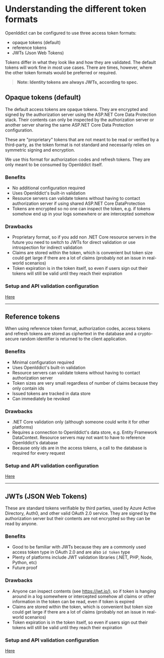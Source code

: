 # Understanding the different token formats

OpenIddict can be configured to use three access token formats:

- opaque tokens (default)
- reference tokens
- JWTs (Json Web Tokens)
 
Tokens differ in what they look like and how they are validated. The default tokens will work fine in most use cases. There are times, however, where the other token formats would be preferred or required.
 
> **Note: Identity tokens are always JWTs, according to spec.**

## Opaque tokens (default)

The default access tokens are opaque tokens. They are encrypted and signed by the authorization server using the ASP.NET Core Data Protection stack. Their contents can only be inspected by the authorization server or another server sharing the same ASP.NET Core Data Protection configuration.

These are "proprietary" tokens that are not meant to be read or verified by a third-party, as the token format is not standard and necessarily relies on symmetric signing and encryption.

We use this format for authorization codes and refresh tokens. They are only meant to be consumed by OpenIddict itself.

### Benefits
- No additional configuration required
- Uses OpenIddict's built-in validation
- Resource servers can validate tokens without having to contact authorization server if using shared ASP.NET Core DataProtection
- Tokens are encrypted so no one can inspect the token, e.g. if tokens somehow end up in your logs somewhere or are intercepted somehow

### Drawbacks
- Proprietary format, so if you add non .NET Core resource servers in the future you need to switch to JWTs for direct validation or use introspection for indirect validation
- Claims are stored within the token, which is convenient but token size could get large if there are a lot of claims (probably not an issue in real-world scenarios)
- Token expiration is in the token itself, so even if users sign out their tokens will still be valid until they reach their expiration

### Setup and API validation configuration
[Here](token-setup-and-validation.md#default-configuration-opaque-tokens)

---

## Reference tokens
When using reference token format, authorization codes, access tokens and refresh tokens are stored as ciphertext in the database and a crypto-secure random identifier is returned to the client application.
    
### Benefits
- Minimal configuration required
- Uses OpenIddict's built-in validation
- Resource servers can validate tokens without having to contact authorization server
- Token sizes are very small regardless of number of claims because they only contain ids
- Issued tokens are tracked in data store
- Can immediately be revoked

### Drawbacks
- .NET Core validation only (although someone could write it for other platforms)
- Requires a connection to OpenIddict's data store, e.g. Entity Framework DataContext. Resource servers may not want to have to reference OpenIddict's database
- Because only ids are in the access tokens, a call to the database is required for every request

### Setup and API validation configuration
[Here](token-setup-and-validation.md#reference-token-format)

---

## JWTs (JSON Web Tokens)
These are standard tokens verifiable by third parties, used by Azure Active Directory, Auth0, and other valid OAuth 2.0 service. They are signed by the authorization server but their contents are not encrypted so they can be read by anyone.

### Benefits
- Good to be familiar with JWTs because they are a commonly used access token type in OAuth 2.0 and are also `id token` type
- Plenty of platforms include JWT validation libraries (.NET, PHP, Node, Python, etc)
- Future proof

### Drawbacks
- Anyone can inspect contents (see https://jwt.io/), so if token is hanging around in a log somewhere or intercepted somehow all claims or other information in the token can be read, even if token is expired
- Claims are stored within the token, which is convenient but token size could get large if there are a lot of claims (probably not an issue in real-world scenarios)
- Token expiration is in the token itself, so even if users sign out their tokens will still be valid until they reach their expiration

### Setup and API validation configuration
[Here](token-setup-and-validation.md#jwts)
 
 
